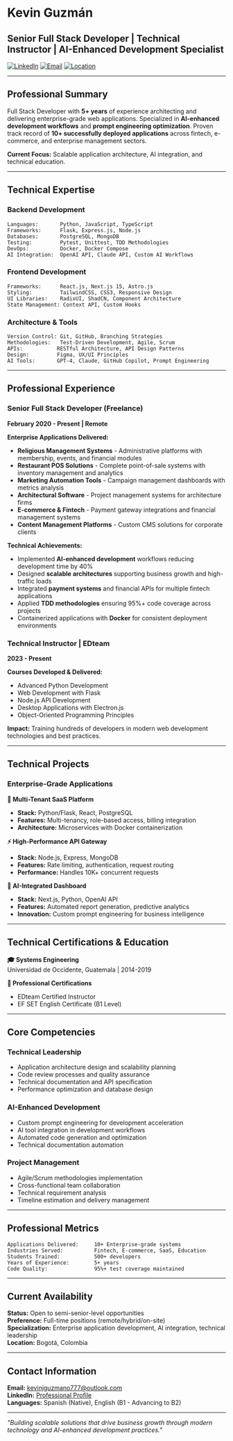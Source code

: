 # Kevin Guzmán
## Senior Full Stack Developer | Technical Instructor | AI-Enhanced Development Specialist

[![LinkedIn](https://img.shields.io/badge/LinkedIn-Connect-0A66C2?style=flat&logo=linkedin)](https://www.linkedin.com/in/guzman-kevin/) [![Email](https://img.shields.io/badge/Email-Contact-EA4335?style=flat&logo=gmail&logoColor=white)](mailto:kevinjguzmano777@outlook.com) [![Location](https://img.shields.io/badge/Location-Bogotá%2C%20Colombia-success?style=flat)]()

---

## Professional Summary

Full Stack Developer with **5+ years** of experience architecting and delivering enterprise-grade web applications. Specialized in **AI-enhanced development workflows** and **prompt engineering optimization**. Proven track record of **10+ successfully deployed applications** across fintech, e-commerce, and enterprise management sectors.

**Current Focus:** Scalable application architecture, AI integration, and technical education.

---

## Technical Expertise

### Backend Development
```
Languages:       Python, JavaScript, TypeScript
Frameworks:      Flask, Express.js, Node.js
Databases:       PostgreSQL, MongoDB
Testing:         Pytest, Unittest, TDD Methodologies
DevOps:          Docker, Docker Compose
AI Integration:  OpenAI API, Claude API, Custom AI Workflows
```

### Frontend Development
```
Frameworks:      React.js, Next.js 15, Astro.js
Styling:         TailwindCSS, CSS3, Responsive Design
UI Libraries:    RadixUI, ShadCN, Component Architecture
State Management: Context API, Custom Hooks
```

### Architecture & Tools
```
Version Control: Git, GitHub, Branching Strategies
Methodologies:   Test-Driven Development, Agile, Scrum
APIs:           RESTful Architecture, API Design Patterns
Design:         Figma, UX/UI Principles
AI Tools:       GPT-4, Claude, GitHub Copilot, Prompt Engineering
```

---

## Professional Experience

### **Senior Full Stack Developer (Freelance)**
**February 2020 - Present | Remote**

**Enterprise Applications Delivered:**
- **Religious Management Systems** - Administrative platforms with membership, events, and financial modules
- **Restaurant POS Solutions** - Complete point-of-sale systems with inventory management and analytics
- **Marketing Automation Tools** - Campaign management dashboards with metrics analysis
- **Architectural Software** - Project management systems for architecture firms
- **E-commerce & Fintech** - Payment gateway integrations and financial management systems
- **Content Management Platforms** - Custom CMS solutions for corporate clients

**Technical Achievements:**
- Implemented **AI-enhanced development** workflows reducing development time by 40%
- Designed **scalable architectures** supporting business growth and high-traffic loads
- Integrated **payment systems** and financial APIs for multiple fintech applications
- Applied **TDD methodologies** ensuring 95%+ code coverage across projects
- Containerized applications with **Docker** for consistent deployment environments

### **Technical Instructor | EDteam**
**2023 - Present**

**Courses Developed & Delivered:**
- Advanced Python Development
- Web Development with Flask
- Node.js API Development
- Desktop Applications with Electron.js
- Object-Oriented Programming Principles

**Impact:** Training hundreds of developers in modern web development technologies and best practices.

---

## Technical Projects

### Enterprise-Grade Applications

**🏢 Multi-Tenant SaaS Platform**
- **Stack:** Python/Flask, React, PostgreSQL
- **Features:** Multi-tenancy, role-based access, billing integration
- **Architecture:** Microservices with Docker containerization

**⚡ High-Performance API Gateway**
- **Stack:** Node.js, Express, MongoDB
- **Features:** Rate limiting, authentication, request routing
- **Performance:** Handles 10K+ concurrent requests

**🤖 AI-Integrated Dashboard**
- **Stack:** Next.js, Python, OpenAI API
- **Features:** Automated report generation, predictive analytics
- **Innovation:** Custom prompt engineering for business intelligence

---

## Technical Certifications & Education

**🎓 Systems Engineering**  
Universidad de Occidente, Guatemala | 2014-2019

**📜 Professional Certifications**
- EDteam Certified Instructor
- EF SET English Certificate (B1 Level)

---

## Core Competencies

### **Technical Leadership**
- Application architecture design and scalability planning
- Code review processes and quality assurance
- Technical documentation and API specification
- Performance optimization and database design

### **AI-Enhanced Development**
- Custom prompt engineering for development acceleration
- AI tool integration in development workflows
- Automated code generation and optimization
- Technical documentation automation

### **Project Management**
- Agile/Scrum methodologies implementation
- Cross-functional team collaboration
- Technical requirement analysis
- Timeline estimation and delivery management

---

## Professional Metrics

```
Applications Delivered:     10+ Enterprise-grade systems
Industries Served:          Fintech, E-commerce, SaaS, Education
Students Trained:           500+ developers
Years of Experience:        5+ years
Code Quality:               95%+ test coverage maintained
```

---

## Current Availability

**Status:** Open to semi-senior-level opportunities  
**Preference:** Full-time positions (remote/hybrid/on-site)  
**Specialization:** Enterprise application development, AI integration, technical leadership  
**Location:** Bogotá, Colombia

---

## Contact Information

**Email:** kevinjguzmano777@outlook.com  
**LinkedIn:** [Professional Profile](https://www.linkedin.com/in/guzman-kevin/)  
**Languages:** Spanish (Native), English (B1 - Advancing to B2)

---

*"Building scalable solutions that drive business growth through modern technology and AI-enhanced development practices."*
